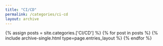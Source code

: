 ```yaml
---
title: "CI/CD"
permalink: /categories/ci-cd
layout: archive
---
```


{% assign posts = site.categories.['CI/CD'] %}
{% for post in posts %} {% include archive-single.html type=page.entries_layout %} {% endfor %}
